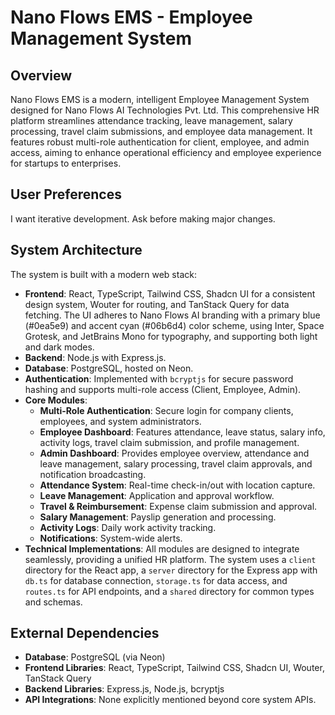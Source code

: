 # Nano Flows EMS - Employee Management System

## Overview
Nano Flows EMS is a modern, intelligent Employee Management System designed for Nano Flows AI Technologies Pvt. Ltd. This comprehensive HR platform streamlines attendance tracking, leave management, salary processing, travel claim submissions, and employee data management. It features robust multi-role authentication for client, employee, and admin access, aiming to enhance operational efficiency and employee experience for startups to enterprises.

## User Preferences
I want iterative development. Ask before making major changes.

## System Architecture
The system is built with a modern web stack:
-   **Frontend**: React, TypeScript, Tailwind CSS, Shadcn UI for a consistent design system, Wouter for routing, and TanStack Query for data fetching. The UI adheres to Nano Flows AI branding with a primary blue (#0ea5e9) and accent cyan (#06b6d4) color scheme, using Inter, Space Grotesk, and JetBrains Mono for typography, and supporting both light and dark modes.
-   **Backend**: Node.js with Express.js.
-   **Database**: PostgreSQL, hosted on Neon.
-   **Authentication**: Implemented with `bcryptjs` for secure password hashing and supports multi-role access (Client, Employee, Admin).
-   **Core Modules**:
    -   **Multi-Role Authentication**: Secure login for company clients, employees, and system administrators.
    -   **Employee Dashboard**: Features attendance, leave status, salary info, activity logs, travel claim submission, and profile management.
    -   **Admin Dashboard**: Provides employee overview, attendance and leave management, salary processing, travel claim approvals, and notification broadcasting.
    -   **Attendance System**: Real-time check-in/out with location capture.
    -   **Leave Management**: Application and approval workflow.
    -   **Travel & Reimbursement**: Expense claim submission and approval.
    -   **Salary Management**: Payslip generation and processing.
    -   **Activity Logs**: Daily work activity tracking.
    -   **Notifications**: System-wide alerts.
-   **Technical Implementations**: All modules are designed to integrate seamlessly, providing a unified HR platform. The system uses a `client` directory for the React app, a `server` directory for the Express app with `db.ts` for database connection, `storage.ts` for data access, and `routes.ts` for API endpoints, and a `shared` directory for common types and schemas.

## External Dependencies
-   **Database**: PostgreSQL (via Neon)
-   **Frontend Libraries**: React, TypeScript, Tailwind CSS, Shadcn UI, Wouter, TanStack Query
-   **Backend Libraries**: Express.js, Node.js, bcryptjs
-   **API Integrations**: None explicitly mentioned beyond core system APIs.